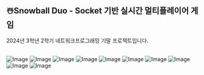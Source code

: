 ## ☃️Snowball Duo - Socket 기반 실시간 멀티플레이어 게임
2024년 3학년 2학기 네트워크프로그래밍 기말 프로젝트입니다.
<br><br>

![Image](https://github.com/user-attachments/assets/3fecd6bb-822a-479b-9205-1b74a056034a)
![Image](https://github.com/user-attachments/assets/34a9c98a-d180-4d11-9116-7e579ab23d37)
![Image](https://github.com/user-attachments/assets/0a512977-9d4e-48af-91ca-7bccdabe2288)
![Image](https://github.com/user-attachments/assets/a296869d-f69b-4143-b053-810ba6d62905)
![Image](https://github.com/user-attachments/assets/8d8f4cf7-48be-4c3c-a232-2f1a6d4c6058)
![Image](https://github.com/user-attachments/assets/c21bdafa-6c68-43f7-8253-46dd24d9f903)
![Image](https://github.com/user-attachments/assets/9a767aae-7f8a-43ce-814c-b350a8c39e05)
![Image](https://github.com/user-attachments/assets/5eeada7a-0c86-4c51-a318-2871929b171c)
![Image](https://github.com/user-attachments/assets/2e02e7de-1817-413b-84e2-cb111d5ec360)
![Image](https://github.com/user-attachments/assets/4f074a7b-3b85-4809-87ce-4bce3c59e0c6)
